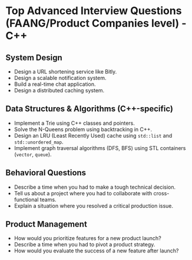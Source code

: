 # Top Advanced Interview Questions (FAANG/Product Companies level) - C++

## System Design
- Design a URL shortening service like Bitly.
- Design a scalable notification system.
- Build a real-time chat application.
- Design a distributed caching system.

## Data Structures & Algorithms (C++-specific)
- Implement a Trie using C++ classes and pointers.
- Solve the N-Queens problem using backtracking in C++.
- Design an LRU (Least Recently Used) cache using `std::list` and `std::unordered_map`.
- Implement graph traversal algorithms (DFS, BFS) using STL containers (`vector`, `queue`).

## Behavioral Questions
- Describe a time when you had to make a tough technical decision.
- Tell us about a project where you had to collaborate with cross-functional teams.
- Explain a situation where you resolved a critical production issue.

## Product Management
- How would you prioritize features for a new product launch?
- Describe a time when you had to pivot a product strategy.
- How would you evaluate the success of a new feature after launch?
